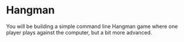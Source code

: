 # Hangman
You will be building a simple command line Hangman game where one player plays against the computer, but a bit more advanced.
